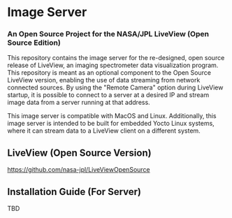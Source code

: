 # Image Server
### An Open Source Project for the NASA/JPL LiveView (Open Source Edition)
<!-- <img src="images/icon.png" alt="LiveView-icon" width="256"/> -->

This repository contains the image server for the re-designed, open source release of LiveView, an imaging spectrometer data visualization program. This repository is meant as an optional component to the Open Source LiveView version, enabling the use of data streaming from network connected sources. By using the "Remote Camera" option during LiveView startup, it is possible to connect to a server at a desired IP and stream image data from a server running at that address. 

This image server is compatible with MacOS and Linux. Additionally, this image server is intended to be built for embedded Yocto Linux systems, where it can stream data to a LiveView client on a different system. 

## LiveView (Open Source Version)
https://github.com/nasa-jpl/LiveViewOpenSource

## Installation Guide (For Server)
TBD
